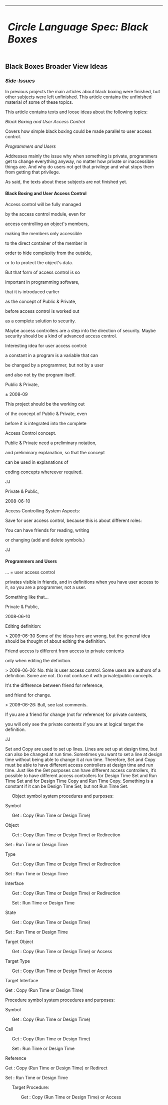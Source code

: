﻿|<h1>***Circle Language Spec: Black Boxes***</h1>|
| :- |
## **Black Boxes Broader View Ideas**
### ***Side-Issues***
In previous projects the main articles about black boxing were finished, but other subjects were left unfinished. This article contains the unfinished material of some of these topics.

This article contains texts and loose ideas about the following topics:

*Black Boxing and User Access Control*

Covers how simple black boxing could be made parallel to user access control.

*Programmers and Users*

Addresses mainly the issue why when something is private, programmers get to change everything anyway, no matter how private or inaccessible things are. And why do users not get that privilege and what stops them from getting that privilege.

As said, the texts about these subjects are not finished yet.
#### **Black Boxing and User Access Control**
Access control will be fully managed

by the access control module, even for

access controlling an object's members,

making the members only accessible

to the direct container of the member in

order to hide complexity from the outside,

or to to protect the object's data.

But that form of access control is so

important in programming software,

that it is introduced earlier

as the concept of Public & Private,

before access control is worked out

as a complete solution to security.

Maybe access controllers are a step into the direction of security. Maybe security should be a kind of advanced access control.

Interesting idea for user access control:

a constant in a program is a variable that can 

be changed by a programmer, but not by a user

and also not by the program itself. 


Public & Private,

± 2008-09

This project should be the working out

of the concept of Public & Private, even

before it is integrated into the complete

Access Control concept.

Public & Private need a preliminary notation,

and preliminary explanation, so that the concept

can be used in explanations of

coding concepts whereever required.

JJ


Private & Public,

2008-06-10

Access Controlling System Aspects:

Save for user access control, because this is about different roles:

You can have friends for reading, writing

or changing (add and delete symbols.)

JJ

#### **Programmers and Users**
…  = user access control

privates visible in friends, and in definitions when you have user access to it, so you are a programmer, not a user.

Something like that…


Private & Public,

2008-06-10

Editing definition:	

\> 2009-06-30 Some of the ideas here are wrong, but the general idea should be thought of about editing the definition.

Friend access is different from access to private contents

only when editing the definition.

\> 2009-06-26: No. this is user access control. Some users are authors of a definition. Some are not. Do not confuse it with private/public concepts.

It's the difference between friend for reference,

and friend for change.

\> 2009-06-26: Bull, see last comments.

If you are a friend for change (not for reference) for private contents,

you will only see the private contents if you are at logical target the definition.

JJ


Set and Copy are used to set up lines. Lines are set up at design time, but can also be changed at run time. Sometimes you want to set a line at design time without being able to change it at run time. Therefore, Set and Copy must be able to have different access controllers at design time and run time. Just like the Get purposes can have different access controllers, it’s possible to have different access controllers for Design Time Set and Run Time Set and for Design Time Copy and Run Time Copy. Something is a constant if it can be Design Time Set, but not Run Time Set.

`	`Object symbol system procedures and purposes:

Symbol

`	`Get  : Copy (Run Time or Design Time)

Object

`	`Get  : Copy (Run Time or Design Time) or Redirection

Set  : Run Time or Design Time

Type

`	`Get  : Copy (Run Time or Design Time) or Redirection

Set  : Run Time or Design Time

Interface

`	`Get  : Copy (Run Time or Design Time) or Redirection

`	`Set  : Run Time or Design Time

State

`	`Get  : Copy (Run Time or Design Time)

Set  : Run Time or Design Time

Target Object

`	`Get  : Copy (Run Time or Design Time) or Access

Target Type

`	`Get  : Copy (Run Time or Design Time) or Access

Target Interface

Get  : Copy (Run Time or Design Time)

Procedure symbol system procedures and purposes:

Symbol

`	`Get : Copy (Run Time or Design Time)

Call

`	`Get : Copy (Run Time or Design Time)

`	`Set : Run Time or Design Time

Reference

Get : Copy (Run Time or Design Time) or Redirect

Set : Run Time or Design Time

`	`Target Procedure:

`		`Get : Copy (Run Time or Design Time) or Access

